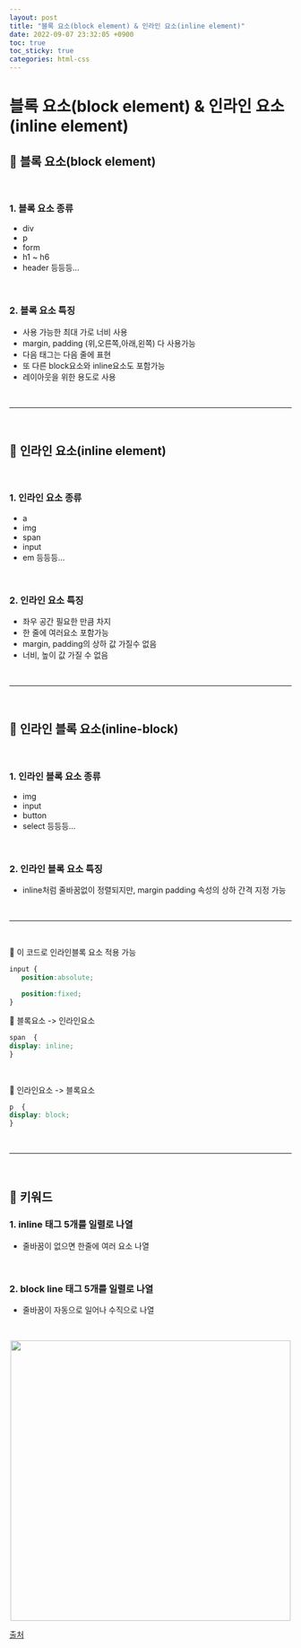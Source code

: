 ```yaml
---
layout: post
title: "블록 요소(block element) & 인라인 요소(inline element)"
date: 2022-09-07 23:32:05 +0900
toc: true
toc_sticky: true
categories: html-css
---
```


# 블록 요소(block element) & 인라인 요소(inline element)


## 🧸 블록 요소(block element)
<br>

### 1. 블록 요소 종류   
* div
* p
* form
* h1 ~ h6
* header 등등등...

<br>

### 2. 블록 요소 특징

 - 사용 가능한 최대 가로 너비 사용
 - margin, padding (위,오른쪽,아래,왼쪽) 다 사용가능 
 - 다음 태그는 다음 줄에 표현
 - 또 다른 block요소와 inline요소도 포함가능
 - 레이아웃을 위한 용도로 사용

<br>

<hr>
<br>

## 🧸 인라인 요소(inline element)
<br>

### 1. 인라인 요소 종류   
* a
* img
* span
* input
* em 등등등...

<br>

### 2. 인라인 요소 특징

 - 좌우 공간 필요한 만큼 차지
 - 한 줄에 여러요소 포함가능 
 - margin, padding의 상하 값 가질수 없음 
 - 너비, 높이 값 가질 수 없음

<br>

<hr>
<br>

## 🧸 인라인 블록 요소(inline-block)
<br>

### 1. 인라인 블록 요소 종류   
* img
* input
* button
* select 등등등...

<br>

### 2. 인라인 블록 요소 특징

 - inline처럼 줄바꿈없이 정렬되지만, margin padding 속성의 상하 간격 지정 가능
<br>

   <hr>
   <br>

📌 이 코드로 인라인블록 요소 적용 가능
```css
input {
   position:absolute;

   position:fixed;
}
```


📌 블록요소 -> 인라인요소
```css
span  {
display: inline;
}
```
<br>

📌 인라인요소 -> 블록요소

```css
p  {
display: block;
}
```

<br>

<hr>

<br>

## 🔑&nbsp;키워드 

### 1. inline 태그 5개를 일렬로 나열   

- 줄바꿈이 없으면 한줄에 여러 요소 나열

<br>

### 2. block line 태그 5개를 일렬로 나열

- 줄바꿈이 자동으로 일어나 수직으로 나열

<br>

<p align="center">
<img  width="500px" src="https://miro.medium.com/max/1400/1*AFeOAqXNJJdfYAjfXiJ9AQ.jpeg"> 
</p>

[출처](https://codeburst.io/block-level-and-inline-elements-the-difference-between-div-and-span-2f8502c1f95b)